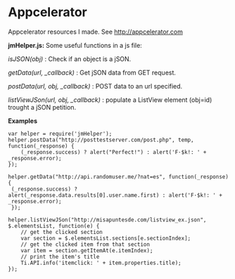 # Appcelerator
Appcelerator resources I made. See http://appcelerator.com

**jmHelper.js:** Some useful functions in a js file:

*isJSON(obj)* : Check if an object is a jSON.

*getData(url, _callback)* : Get jSON data from GET request.

*postData(url, obj, _callback)* : POST data to an url specified.

*listViewJSon(url, obj, _callback)* : populate a ListView element (obj=id) trought a jSON petition.

**Examples**

```
var helper = require('jmHelper');
helper.postData("http://posttestserver.com/post.php", temp, function(_response) {
	(_response.success) ? alert("Perfect!") : alert('F·$k!: ' + _response.error);
});

helper.getData("http://api.randomuser.me/?nat=es", function(_response) {
 (_response.success) ? alert(_response.data.results[0].user.name.first) : alert('F·$k!: ' + _response.error);
 });
 
helper.listViewJSon("http://misapuntesde.com/listview_ex.json", $.elementsList, function(e) {
	// get the clicked section
	var section = $.elementsList.sections[e.sectionIndex];
	// get the clicked item from that section
	var item = section.getItemAt(e.itemIndex);
	// print the item's title
	Ti.API.info('itemclick: ' + item.properties.title);
});
```

